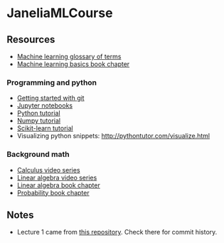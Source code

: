 # JaneliaMLCourse

## Resources

* [Machine learning glossary of terms](https://www.analyticsvidhya.com/glossary-of-common-statistics-and-machine-learning-terms/)
* [Machine learning basics book chapter](https://www.deeplearningbook.org/contents/ml.html)

### Programming and python
* [Getting started with git](https://guides.github.com/introduction/git-handbook/)
* [Jupyter notebooks](https://jupyter-notebook-beginner-guide.readthedocs.io/en/latest/what_is_jupyter.html)
* [Python tutorial](https://docs.python.org/3/tutorial/)
* [Numpy tutorial](https://docs.scipy.org/doc/numpy/user/quickstart.html)
* [Scikit-learn tutorial](http://scikit-learn.org/stable/tutorial/index.html)
* Visualizing python snippets: http://pythontutor.com/visualize.html

### Background math
* [Calculus video series](https://www.youtube.com/watch?v=WUvTyaaNkzM)
* [Linear algebra video series](https://www.youtube.com/watch?v=kjBOesZCoqc)
* [Linear algebra book chapter](https://www.deeplearningbook.org/contents/linear_algebra.html)
* [Probability book chapter](https://www.deeplearningbook.org/contents/prob.html)


## Notes
* Lecture 1 came from [this repository](https://github.com/bogovicj/JaneliaMLCourse). Check there for commit history.

